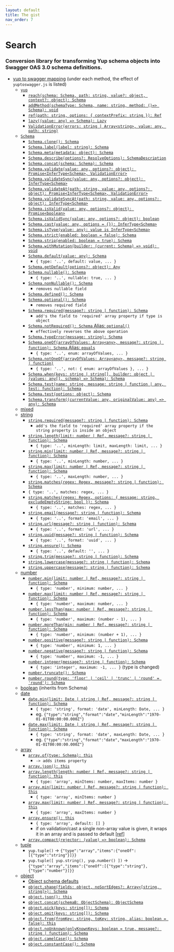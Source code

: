 ```yaml
---
layout: default
title: The gist
nav_order: 7
---
```


# Search

### Conversion library for transforming Yup schema objects into Swagger OAS 3.0 schema definitions.


- [yup to swagger mapping](#api) (under each method, the effect of `yuptoswagger.js` is listed)
  - [`yup`](#yup)
    - [`reach(schema: Schema, path: string, value?: object, context?: object): Schema`](#reachschema-schema-path-string-value-object-context-object-schema)
    - [`addMethod(schemaType: Schema, name: string, method: ()=> Schema): void`](#addmethodschematype-schema-name-string-method--schema-void)
    - [`ref(path: string, options: { contextPrefix: string }): Ref`](#refpath-string-options--contextprefix-string--ref)
    - [`lazy((value: any) => Schema): Lazy`](#lazyvalue-any--schema-lazy)
    - [`ValidationError(errors: string | Array<string>, value: any, path: string)`](#validationerrorerrors-string--arraystring-value-any-path-string)
  - [`Schema`](#schema)
    - [`Schema.clone(): Schema`](#schemaclone-schema)
    - [`Schema.label(label: string): Schema`](#schemalabellabel-string-schema)
    - [`Schema.meta(metadata: object): Schema`](#schemametametadata-object-schema)
    - [`Schema.describe(options?: ResolveOptions): SchemaDescription`](#schemadescribeoptions-resolveoptions-schemadescription)
    - [`Schema.concat(schema: Schema): Schema`](#schemaconcatschema-schema-schema)
    - [`Schema.validate(value: any, options?: object): Promise<InferType<Schema>, ValidationError>`](#schemavalidatevalue-any-options-object-promiseinfertypeschema-validationerror)
    - [`Schema.validateSync(value: any, options?: object): InferType<Schema>`](#schemavalidatesyncvalue-any-options-object-infertypeschema)
    - [`Schema.validateAt(path: string, value: any, options?: object): Promise<InferType<Schema>, ValidationError>`](#schemavalidateatpath-string-value-any-options-object-promiseinfertypeschema-validationerror)
    - [`Schema.validateSyncAt(path: string, value: any, options?: object): InferType<Schema>`](#schemavalidatesyncatpath-string-value-any-options-object-infertypeschema)
    - [`Schema.isValid(value: any, options?: object): Promise<boolean>`](#schemaisvalidvalue-any-options-object-promiseboolean)
    - [`Schema.isValidSync(value: any, options?: object): boolean`](#schemaisvalidsyncvalue-any-options-object-boolean)
    - [`Schema.cast(value: any, options = {}): InferType<Schema>`](#schemacastvalue-any-options---infertypeschema)
    - [`Schema.isType(value: any): value is InferType<Schema>`](#schemaistypevalue-any-value-is-infertypeschema)
    - [`Schema.strict(enabled: boolean = false): Schema`](#schemastrictenabled-boolean--false-schema)
    - [`Schema.strip(enabled: boolean = true): Schema`](#schemastripenabled-boolean--true-schema)
    - [`Schema.withMutation(builder: (current: Schema) => void): void`](#schemawithmutationbuilder-current-schema--void-void)
    - [`Schema.default(value: any): Schema`](#schemadefaultvalue-any-schema)
      - `{ type: '..', default: value, ... }`   
    - [`Schema.getDefault(options?: object): Any`](#schemagetdefaultoptions-object-any)
    - [`Schema.nullable(): Schema`](#schemanullable-schema)
      - `{ type: '..', nullable: true, ... }`   
    - [`Schema.nonNullable(): Schema`](#schemanonnullable-schema)
      - `removes nullable field`    
    - [`Schema.defined(): Schema`](#schemadefined-schema)
    - [`Schema.optional(): Schema`](#schemaoptional-schema)
      - `removes required field`
    - [`Schema.required(message?: string | function): Schema`](#schemarequiredmessage-string--function-schema)
      - `add's the field to 'required' array property if type is object`
    - [`Schema.notRequired(): Schema` Alias: `optional()`](#schemanotrequired-schema-alias-optional)
      - `effectively reverses the above operation`   
    - [`Schema.typeError(message: string): Schema`](#schematypeerrormessage-string-schema)
    - [`Schema.oneOf(arrayOfValues: Array<any>, message?: string | function): Schema` Alias: `equals`](#schemaoneofarrayofvalues-arrayany-message-string--function-schema-alias-equals)
      - `{ type: '..', enum: arrayOfValues, ... }`   
    - [`Schema.notOneOf(arrayOfValues: Array<any>, message?: string | function)`](#schemanotoneofarrayofvalues-arrayany-message-string--function)
      - `{ type: '..', not: { enum: arrayOfValues }, ... }`   
    - [`Schema.when(keys: string | string[], builder: object | (values: any[], schema) => Schema): Schema`](#schemawhenkeys-string--string-builder-object--values-any-schema--schema-schema)
    - [`Schema.test(name: string, message: string | function | any, test: function): Schema`](#schematestname-string-message-string--function--any-test-function-schema)
    - [`Schema.test(options: object): Schema`](#schematestoptions-object-schema)
    - [`Schema.transform((currentValue: any, originalValue: any) => any): Schema`](#schematransformcurrentvalue-any-originalvalue-any--any-schema)
  - [mixed](#mixed)
  - [string](#string)
    - [`string.required(message?: string | function): Schema`](#stringrequiredmessage-string--function-schema)
      - `add's the field to 'required' array property if the string property is inside an object`
    - [`string.length(limit: number | Ref, message?: string | function): Schema`](#stringlengthlimit-number--ref-message-string--function-schema)
      - `{ type: '..', minLength: limit, maxLength: limit, ... }`
    - [`string.min(limit: number | Ref, message?: string | function): Schema`](#stringminlimit-number--ref-message-string--function-schema)
      - `{ type: '..', minLength: number, ... }`
    - [`string.max(limit: number | Ref, message?: string | function): Schema`](#stringmaxlimit-number--ref-message-string--function-schema)
      - `{ type: '..', maxLength: number, ... }` 
    - [`string.matches(regex: Regex, message?: string | function): Schema`](#stringmatchesregex-regex-message-string--function-schema)
    - `{ type: '..', matches: regex, ... }`
    - [`string.matches(regex: Regex, options: { message: string, excludeEmptyString: bool }): Schema`](#stringmatchesregex-regex-options--message-string-excludeemptystring-bool--schema)
      - `{ type: '..', matches: regex, ... }`
    - [`string.email(message?: string | function): Schema`](#stringemailmessage-string--function-schema)
      - `{ type: '..', format: 'email', ... }`
    - [`string.url(message?: string | function): Schema`](#stringurlmessage-string--function-schema)
      - `{ type: '..', format: 'url', ... }`
    - [`string.uuid(message?: string | function): Schema`](#stringuuidmessage-string--function-schema)
      - `{ type: '..', format: 'uuid', ... }`
    - [`string.ensure(): Schema`](#stringensure-schema)
      - `{ type: '..', default: '', ... }`
    - [`string.trim(message?: string | function): Schema`](#stringtrimmessage-string--function-schema)
    - [`string.lowercase(message?: string | function): Schema`](#stringlowercasemessage-string--function-schema)
    - [`string.uppercase(message?: string | function): Schema`](#stringuppercasemessage-string--function-schema)
  - [number](#number)
    - [`number.min(limit: number | Ref, message?: string | function): Schema`](#numberminlimit-number--ref-message-string--function-schema)
      - `{ type: 'number', minimum: number, ... }`
    - [`number.max(limit: number | Ref, message?: string | function): Schema`](#numbermaxlimit-number--ref-message-string--function-schema)
      - `{ type: 'number', maximum: number, ... }`
    - [`number.lessThan(max: number | Ref, message?: string | function): Schema`](#numberlessthanmax-number--ref-message-string--function-schema)
      - `{ type: 'number', maximum: (number - 1), ... }`
    - [`number.moreThan(min: number | Ref, message?: string | function): Schema`](#numbermorethanmin-number--ref-message-string--function-schema)
      - `{ type: 'number', minimum: (number + 1), ... }`
    - [`number.positive(message?: string | function): Schema`](#numberpositivemessage-string--function-schema)
      - `{ type: 'number', minimum: 1, ... }`
    - [`number.negative(message?: string | function): Schema`](#numbernegativemessage-string--function-schema)
      - `{ type: 'number', maximum: -1, ... }`
    - [`number.integer(message?: string | function): Schema`](#numberintegermessage-string--function-schema)
      - `{ type: 'integer', maximum: -1, ... }` (type is changed)
    - [`number.truncate(): Schema`](#numbertruncate-schema)
    - [`number.round(type: 'floor' | 'ceil' | 'trunc' | 'round' = 'round'): Schema`](#numberroundtype-floor--ceil--trunc--round--round-schema)
  - [boolean](#boolean) (inherits from Schema)
  - [date](#date)
    - [`date.min(limit: Date | string | Ref, message?: string | function): Schema`](#dateminlimit-date--string--ref-message-string--function-schema)
      - `{ type: 'string', format: 'date', minLength: Date, ... }` 
      - eg. `{"type":"string","format":"date","minLength":"1970-01-01T00:00:00.000Z"}`
    - [`date.max(limit: Date | string | Ref, message?: string | function): Schema`](#datemaxlimit-date--string--ref-message-string--function-schema)
      - `{ type: 'string', format: 'date', maxLength: Date, ... }` 
      - eg. `{"type":"string","format":"date","maxLength":"1970-01-01T00:00:00.000Z"}`
  - [array](#array)
    - [`array.of(type: Schema): this`](#arrayoftype-schema-this)
      - `-> adds items property`
    - [`array.json(): this`](#arrayjson-this)
    - [`array.length(length: number | Ref, message?: string | function): this`](#arraylengthlength-number--ref-message-string--function-this)
      - `{ type: 'array', minItems: number, maxItems: number }`
    - [`array.min(limit: number | Ref, message?: string | function): this`](#arrayminlimit-number--ref-message-string--function-this)
      - `{ type: 'array', minItems: number }`
    - [`array.max(limit: number | Ref, message?: string | function): this`](#arraymaxlimit-number--ref-message-string--function-this)
      - `{ type: 'array', maxItems: number }`    
    - [`array.ensure(): this`](#arrayensure-this)
      - `{ type: 'array', default: [] }` 
      - if on validation/cast a single non-array value is given, it wraps it in an array and is passed to default [<a href="https://github.com/jquense/yup/blob/master/README.md#arrayensure-this">ref<a/>] 
    - [`array.compact(rejector: (value) => boolean): Schema`](#arraycompactrejector-value--boolean-schema)
  - [tuple](#tuple)
    - `yup.tuple()` -> `{"type":"array","items":{"oneOf":[{"type":"string"}]}}`
    - `yup.tuple([ yup.string(), yup.number() ])` -> `{"type":"array","items":{"oneOf":[{"type":"string"},{"type":"number"}]}}`
  - [object](#object)
    - [Object schema defaults](#object-schema-defaults)
    - [`object.shape(fields: object, noSortEdges?: Array<[string, string]>): Schema`](#objectshapefields-object-nosortedges-arraystring-string-schema)
    - [`object.json(): this`](#objectjson-this)
    - [`object.concat(schemaB: ObjectSchema): ObjectSchema`](#objectconcatschemab-objectschema-objectschema)
    - [`object.pick(keys: string[]): Schema`](#objectpickkeys-string-schema)
    - [`object.omit(keys: string[]): Schema`](#objectomitkeys-string-schema)
    - [`object.from(fromKey: string, toKey: string, alias: boolean = false): this`](#objectfromfromkey-string-tokey-string-alias-boolean--false-this)
    - [`object.noUnknown(onlyKnownKeys: boolean = true, message?: string | function): Schema`](#objectnounknownonlyknownkeys-boolean--true-message-string--function-schema)
    - [`object.camelCase(): Schema`](#objectcamelcase-schema)
    - [`object.constantCase(): Schema`](#objectconstantcase-schema)

